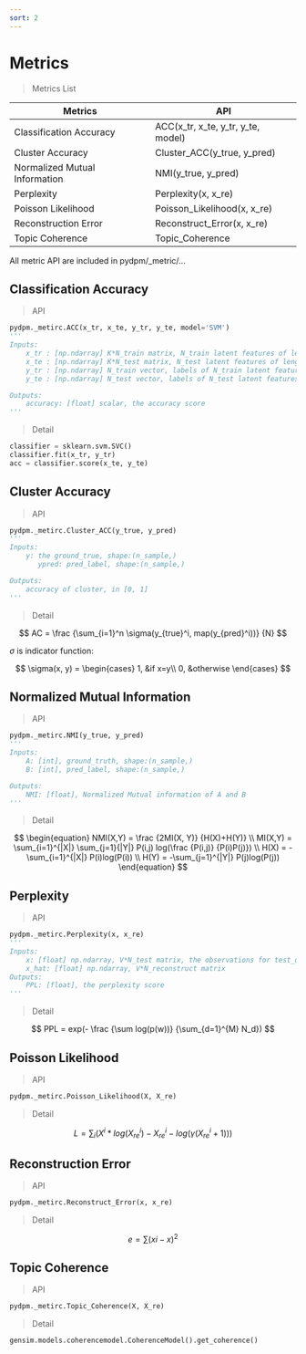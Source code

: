 ```yaml
---
sort: 2
---
```


# Metrics

> Metrics List

|  Metrics                       |  API                                 |
|--------------------------------|--------------------------------------|
|  Classification Accuracy       |  ACC(x_tr, x_te, y_tr, y_te, model)  |
|  Cluster Accuracy              |  Cluster_ACC(y_true, y_pred)         |
|  Normalized Mutual Information |  NMI(y_true, y_pred)                 |
|  Perplexity                    |  Perplexity(x, x_re)                 |
|  Poisson Likelihood            |  Poisson_Likelihood(x, x_re)         |
|  Reconstruction Error          |  Reconstruct_Error(x, x_re)          |
|  Topic Coherence               |  Topic_Coherence                     |

All metric API are included in pydpm/_metric/...



## Classification Accuracy

> API

```python
pydpm._metirc.ACC(x_tr, x_te, y_tr, y_te, model='SVM')
'''
Inputs:
    x_tr : [np.ndarray] K*N_train matrix, N_train latent features of length K
    x_te : [np.ndarray] K*N_test matrix, N_test latent features of length K
    y_tr : [np.ndarray] N_train vector, labels of N_train latent features
    y_te : [np.ndarray] N_test vector, labels of N_test latent features

Outputs:
    accuracy: [float] scalar, the accuracy score
'''
```

> Detail

```python
classifier = sklearn.svm.SVC()
classifier.fit(x_tr, y_tr)
acc = classifier.score(x_te, y_te)
```



## Cluster Accuracy

> API

```python
pydpm._metirc.Cluster_ACC(y_true, y_pred)
'''
Inputs:
    y: the ground_true, shape:(n_sample,)
       ypred: pred_label, shape:(n_sample,)

Outputs:
    accuracy of cluster, in [0, 1]
'''
```

> Detail

$$
AC = \frac {\sum_{i=1}^n \sigma(y_{true}^i, map(y_{pred}^i))} {N}
$$

$\sigma$ is indicator function:

$$
\sigma(x, y) = 
\begin{cases}
1, &if x=y\\
0, &otherwise
\end{cases}
$$



## Normalized Mutual Information

> API

```python
pydpm._metirc.NMI(y_true, y_pred)
'''
Inputs:
    A: [int], ground_truth, shape:(n_sample,)
    B: [int], pred_label, shape:(n_sample,)

Outputs:
    NMI: [float], Normalized Mutual information of A and B
'''
```

> Detail

$$
\begin{equation}
NMI(X,Y) = \frac {2MI(X, Y)} {H(X)+H(Y)} \\ 
MI(X,Y) = \sum_{i=1}^{|X|} \sum_{j=1}{|Y|} P(i,j) log(\frac {P(i,j)} {P(i)P(j)}) \\ 
H(X) = -\sum_{i=1}^{|X|} P(i)log(P(i)) \\ 
H(Y) = -\sum_{j=1}^{|Y|} P(j)log(P(j))
\end{equation}
$$



## Perplexity

> API

```python
pydpm._metirc.Perplexity(x, x_re)
'''
Inputs:
	x: [float] np.ndarray, V*N_test matrix, the observations for test_data
	x_hat: [float] np.ndarray, V*N_reconstruct matrix
Outputs:
	PPL: [float], the perplexity score
'''
```

> Detail

$$
PPL = exp(- \frac {\sum log(p(w))} {\sum_{d=1}^{M} N_d})
$$




## Poisson Likelihood

> API

```python
pydpm._metirc.Poisson_Likelihood(X, X_re)
```

> Detail

$$
L = \sum_i(X^i * log(X_{re}^i) - X_{re}^i - log(\gamma(X_{re}^i + 1)))
$$



## Reconstruction Error

> API

```python
pydpm._metirc.Reconstruct_Error(x, x_re)
```

> Detail

$$
e = \sum (xi - x)^2
$$



## Topic Coherence

> API

```python
pydpm._metirc.Topic_Coherence(X, X_re)
```

> Detail

```python
gensim.models.coherencemodel.CoherenceModel().get_coherence()
```


